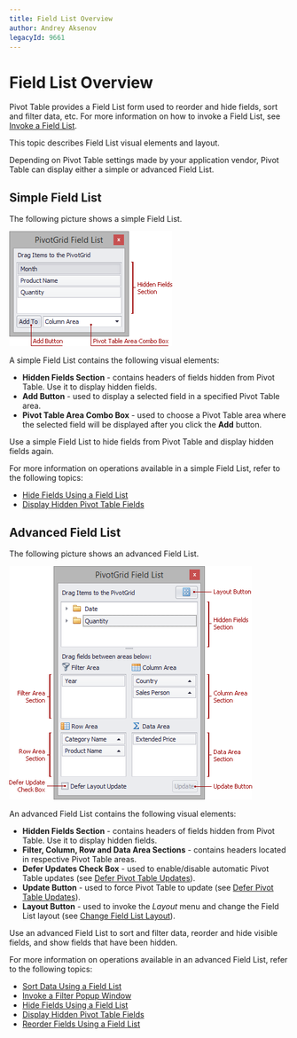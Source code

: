 ```yaml
---
title: Field List Overview
author: Andrey Aksenov
legacyId: 9661
---
```

# Field List Overview
Pivot Table provides a Field List form used to reorder and hide fields, sort and filter data, etc. For more information on how to invoke a Field List, see [Invoke a Field List](field-list/invoke-a-field-list.md).

This topic describes Field List visual elements and layout.

Depending on Pivot Table settings made by your application vendor, Pivot Table can display either a simple or advanced Field List.

## Simple Field List
The following picture shows a simple Field List.

![EU_XtraPivotGrid_FieldListSimpleOverview](../../images/img13532.png)

A simple Field List contains the following visual elements:
* **Hidden Fields Section** - contains headers of fields hidden from Pivot Table. Use it to display hidden fields.
* **Add Button** - used to display a selected field in a specified Pivot Table area.
* **Pivot Table Area Combo Box** - used to choose a Pivot Table area where the selected field will be displayed after you click the **Add** button.

Use a simple Field List to hide fields from Pivot Table and display hidden fields again.

For more information on operations available in a simple Field List, refer to the following topics:
* [Hide Fields Using a Field List](layout-customization/hide-fields/hide-fields-using-a-field-list.md)
* [Display Hidden Pivot Table Fields](layout-customization/display-hidden-pivot-table-fields.md)

## Advanced Field List
The following picture shows an advanced Field List.

![EU_XtraPivotGrid_FieldListExcelOverview](../../images/img13533.png)

An advanced Field List contains the following visual elements:
* **Hidden Fields Section** - contains headers of fields hidden from Pivot Table. Use it to display hidden fields.
* **Filter, Column, Row and Data Area Sections** - contains headers located in respective Pivot Table areas.
* **Defer Updates Check Box** - used to enable/disable automatic Pivot Table updates (see [Defer Pivot Table Updates](field-list/defer-pivot-table-updates.md)).
* **Update Button** - used to force Pivot Table to update (see [Defer Pivot Table Updates](field-list/defer-pivot-table-updates.md)).
* **Layout Button** - used to invoke the _Layout_ menu and change the Field List layout (see [Change Field List Layout](field-list/change-field-list-layout.md)).

Use an advanced Field List to sort and filter data, reorder and hide visible fields, and show fields that have been hidden.

For more information on operations available in an advanced Field List, refer to the following topics:
* [Sort Data Using a Field List](data-presentation/sort-data/sort-data-using-a-field-list.md)
* [Invoke a Filter Popup Window](data-presentation/filter-data/filter-data-by-field-values/invoke-a-filter-popup-window.md)
* [Hide Fields Using a Field List](layout-customization/hide-fields/hide-fields-using-a-field-list.md)
* [Display Hidden Pivot Table Fields](layout-customization/display-hidden-pivot-table-fields.md)
* [Reorder Fields Using a Field List](layout-customization/reorder-fields/reorder-fields-using-a-field-list.md)